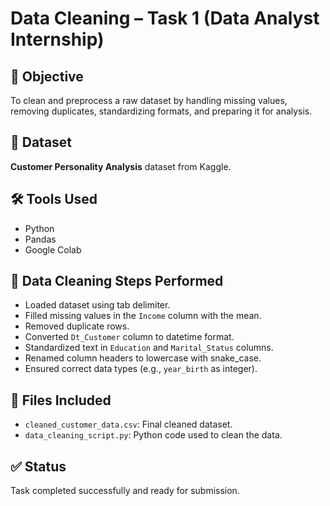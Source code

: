 # Data Cleaning – Task 1 (Data Analyst Internship)

## 🧹 Objective
To clean and preprocess a raw dataset by handling missing values, removing duplicates, standardizing formats, and preparing it for analysis.

## 📂 Dataset
**Customer Personality Analysis** dataset from Kaggle.

## 🛠 Tools Used
- Python
- Pandas
- Google Colab

## 🧼 Data Cleaning Steps Performed
- Loaded dataset using tab delimiter.
- Filled missing values in the `Income` column with the mean.
- Removed duplicate rows.
- Converted `Dt_Customer` column to datetime format.
- Standardized text in `Education` and `Marital_Status` columns.
- Renamed column headers to lowercase with snake_case.
- Ensured correct data types (e.g., `year_birth` as integer).

## 📁 Files Included
- `cleaned_customer_data.csv`: Final cleaned dataset.
- `data_cleaning_script.py`: Python code used to clean the data.

## ✅ Status
Task completed successfully and ready for submission.
